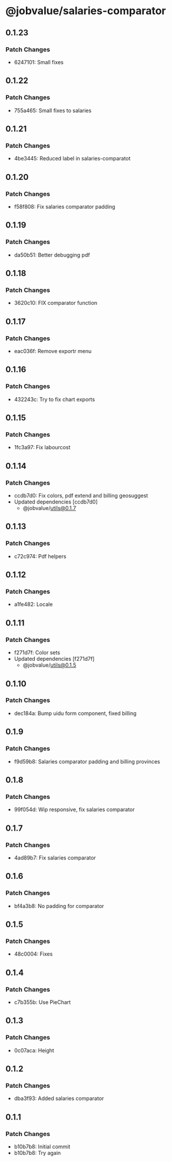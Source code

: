 # @jobvalue/salaries-comparator

## 0.1.23

### Patch Changes

- 6247101: Small fixes

## 0.1.22

### Patch Changes

- 755a465: Small fixes to salaries

## 0.1.21

### Patch Changes

- 4be3445: Reduced label in salaries-comparatot

## 0.1.20

### Patch Changes

- f58f808: Fix salaries comparator padding

## 0.1.19

### Patch Changes

- da50b51: Better debugging pdf

## 0.1.18

### Patch Changes

- 3620c10: FIX comparator function

## 0.1.17

### Patch Changes

- eac036f: Remove exportr menu

## 0.1.16

### Patch Changes

- 432243c: Try to fix chart exports

## 0.1.15

### Patch Changes

- 1fc3a97: Fix labourcost

## 0.1.14

### Patch Changes

- ccdb7d0: Fix colors, pdf extend and billing geosuggest
- Updated dependencies [ccdb7d0]
  - @jobvalue/utils@0.1.7

## 0.1.13

### Patch Changes

- c72c974: Pdf helpers

## 0.1.12

### Patch Changes

- a1fe482: Locale

## 0.1.11

### Patch Changes

- f271d7f: Color sets
- Updated dependencies [f271d7f]
  - @jobvalue/utils@0.1.5

## 0.1.10

### Patch Changes

- dec184a: Bump uidu form component, fixed billing

## 0.1.9

### Patch Changes

- f9d59b8: Salaries comparator padding and billing provinces

## 0.1.8

### Patch Changes

- 99f054d: Wip responsive, fix salaries comparator

## 0.1.7

### Patch Changes

- 4ad89b7: Fix salaries comparator

## 0.1.6

### Patch Changes

- bf4a3b8: No padding for comparator

## 0.1.5

### Patch Changes

- 48c0004: Fixes

## 0.1.4

### Patch Changes

- c7b355b: Use PieChart

## 0.1.3

### Patch Changes

- 0c07aca: Height

## 0.1.2

### Patch Changes

- dba3f93: Added salaries comparator

## 0.1.1

### Patch Changes

- b10b7b8: Initial commit
- b10b7b8: Try again
